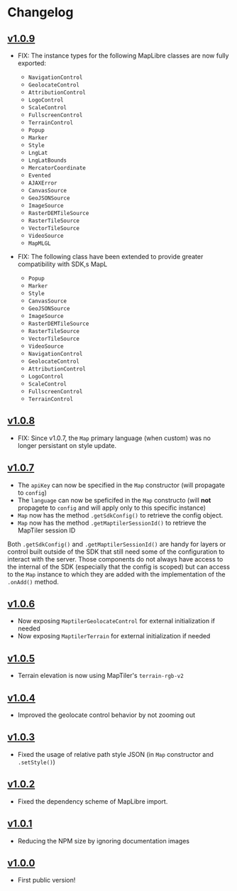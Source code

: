 # Changelog
## [v1.0.9](https://github.com/maptiler/maptiler-sdk-js/releases/tag/v1.0.9)
- FIX: The instance types for the following MapLibre classes are now fully exported:
  - `NavigationControl`
  - `GeolocateControl`
  - `AttributionControl`
  - `LogoControl`
  - `ScaleControl`
  - `FullscreenControl`
  - `TerrainControl`
  - `Popup`
  - `Marker`
  - `Style`
  - `LngLat`
  - `LngLatBounds`
  - `MercatorCoordinate`
  - `Evented`
  - `AJAXError`
  - `CanvasSource`
  - `GeoJSONSource`
  - `ImageSource`
  - `RasterDEMTileSource`
  - `RasterTileSource`
  - `VectorTileSource`
  - `VideoSource`
  - `MapMLGL`

- FIX: The following class have been extended to provide greater compatibility with SDK,s MapL
  - `Popup`
  - `Marker`
  - `Style`
  - `CanvasSource`
  - `GeoJSONSource`
  - `ImageSource`
  - `RasterDEMTileSource`
  - `RasterTileSource`
  - `VectorTileSource`
  - `VideoSource`
  - `NavigationControl`
  - `GeolocateControl`
  - `AttributionControl`
  - `LogoControl`
  - `ScaleControl`
  - `FullscreenControl`
  - `TerrainControl`

## [v1.0.8](https://github.com/maptiler/maptiler-sdk-js/releases/tag/v1.0.8)
- FIX: Since v1.0.7, the `Map` primary language (when custom) was no longer persistant on style update.

## [v1.0.7](https://github.com/maptiler/maptiler-sdk-js/releases/tag/v1.0.7)
- The `apiKey` can now be specified in the `Map` constructor (will propagate to `config`)
- The `language` can now be speficifed in the `Map` constructo (will **not** propagete to `config` and will apply only to this specific instance)
- `Map` now has the method `.getSdkConfig()` to retrieve the config object. 
- `Map` now has the method `.getMaptilerSessionId()` to retrieve the MapTiler session ID

Both `.getSdkConfig()` and `.getMaptilerSessionId()` are handy for layers or control built outside of the SDK that still need some of the configuration to interact with the server. Those components do not always have access to the internal of the SDK (especially that the config is scoped) but can access to the `Map` instance to which they are added with the implementation of the `.onAdd()` method.

## [v1.0.6](https://github.com/maptiler/maptiler-sdk-js/releases/tag/v1.0.6)
- Now exposing `MaptilerGeolocateControl` for external initialization if needed
- Now exposing `MaptilerTerrain` for external initialization if needed

## [v1.0.5](https://github.com/maptiler/maptiler-sdk-js/releases/tag/v1.0.5)
- Terrain elevation is now using MapTiler's `terrain-rgb-v2`

## [v1.0.4](https://github.com/maptiler/maptiler-sdk-js/releases/tag/v1.0.4)
- Improved the geolocate control behavior by not zooming out

## [v1.0.3](https://github.com/maptiler/maptiler-sdk-js/releases/tag/v1.0.3)
- Fixed the usage of relative path style JSON (in `Map` constructor and `.setStyle()`)

## [v1.0.2](https://github.com/maptiler/maptiler-sdk-js/releases/tag/v1.0.2)
- Fixed the dependency scheme of MapLibre import.

## [v1.0.1](https://github.com/maptiler/maptiler-sdk-js/releases/tag/v1.0.1)
- Reducing the NPM size by ignoring documentation images

## [v1.0.0](https://github.com/maptiler/maptiler-sdk-js/releases/tag/v1.0.0)
- First public version!